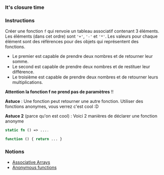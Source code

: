 ### It's closure time

### Instructions

Créer une fonction `f` qui renvoie un tableau associatif contenant 3 éléments. Les éléments (dans cet ordre) sont `'+'`, `'-'` et `'*'`. Les valeurs pour chaque élément sont des références pour des objets qui représentent des fonctions. 

- Le premier est capable de prendre deux nombres et de retourner leur somme. 
- Le second est capable de prendre deux nombres et de restituer leur différence.
- Le troisième est capable de prendre deux nombres et de retourner leurs multiplications.

**Attention la fonction f ne prend pas de paramètres** !!

__Astuce__ : Une fonction peut retourner une autre fonction. Utiliser des fonctions anonymes, vous verrez c'est cool :D

__Astuce 2__ (parce qu'on est cool) : Voici 2 manières de déclarer une fonction anonyme 

```php
static fn () => ....

function () { return ... }
```

### Notions

- [Associative Arrays](https://www.w3schools.com/php/php_arrays_associative.asp)
- [Anonymous functions](https://www.php.net/manual/fr/functions.anonymous.php)